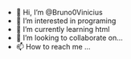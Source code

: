 - 👋 Hi, I’m @Bruno0Vinicius
- 👀 I’m interested in programing
- 🌱 I’m currently learning html
- 💞️ I’m looking to collaborate on...
- 📫 How to reach me ...

